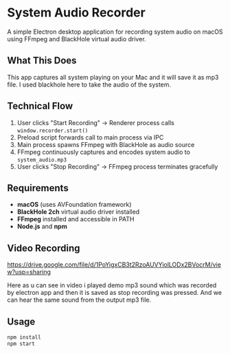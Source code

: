 # System Audio Recorder

A simple Electron desktop application for recording system audio on macOS using FFmpeg and BlackHole virtual audio driver.

## What This Does

This app captures all system playing on your Mac and it will save it as mp3 file. I used blackhole here to take the audio of the system. 


## Technical Flow

1. User clicks "Start Recording" → Renderer process calls `window.recorder.start()`
2. Preload script forwards call to main process via IPC
3. Main process spawns FFmpeg with BlackHole as audio source
4. FFmpeg continuously captures and encodes system audio to `system_audio.mp3`
5. User clicks "Stop Recording" → FFmpeg process terminates gracefully

## Requirements

- **macOS** (uses AVFoundation framework)
- **BlackHole 2ch** virtual audio driver installed
- **FFmpeg** installed and accessible in PATH
- **Node.js** and **npm**

## Video Recording 

https://drive.google.com/file/d/1PoYigxCB3t2RzoAUVYiolLODx2BVocrM/view?usp=sharing

Here as u can see in video i played demo mp3 sound which was recorded by electron app and then it is saved as stop recording was pressed. And we can hear the same sound from the output mp3 file.

## Usage

```bash
npm install
npm start
```

